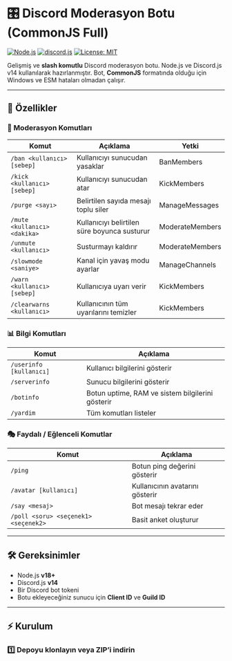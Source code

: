 # 🎛️ Discord Moderasyon Botu (CommonJS Full)

[![Node.js](https://img.shields.io/badge/Node.js-v18+-brightgreen?logo=node.js)](https://nodejs.org/)
[![discord.js](https://img.shields.io/badge/discord.js-v14-blue?logo=discord)](https://discord.js.org/)
[![License: MIT](https://img.shields.io/badge/License-MIT-yellow.svg)](https://opensource.org/licenses/MIT)

Gelişmiş ve **slash komutlu** Discord moderasyon botu. Node.js ve Discord.js v14 kullanılarak hazırlanmıştır. Bot, **CommonJS** formatında olduğu için Windows ve ESM hataları olmadan çalışır.

---

## 🚀 Özellikler

### 🔨 Moderasyon Komutları

| Komut | Açıklama | Yetki |
|-------|----------|-------|
| `/ban <kullanıcı> [sebep]` | Kullanıcıyı sunucudan yasaklar | BanMembers |
| `/kick <kullanıcı> [sebep]` | Kullanıcıyı sunucudan atar | KickMembers |
| `/purge <sayı>` | Belirtilen sayıda mesajı toplu siler | ManageMessages |
| `/mute <kullanıcı> <dakika>` | Kullanıcıyı belirtilen süre boyunca susturur | ModerateMembers |
| `/unmute <kullanıcı>` | Susturmayı kaldırır | ModerateMembers |
| `/slowmode <saniye>` | Kanal için yavaş modu ayarlar | ManageChannels |
| `/warn <kullanıcı> [sebep]` | Kullanıcıya uyarı verir | KickMembers |
| `/clearwarns <kullanıcı>` | Kullanıcının tüm uyarılarını temizler | KickMembers |

### 📊 Bilgi Komutları

| Komut | Açıklama |
|-------|----------|
| `/userinfo [kullanıcı]` | Kullanıcı bilgilerini gösterir |
| `/serverinfo` | Sunucu bilgilerini gösterir |
| `/botinfo` | Botun uptime, RAM ve sistem bilgilerini gösterir |
| `/yardim` | Tüm komutları listeler |

### 🎭 Faydalı / Eğlenceli Komutlar

| Komut | Açıklama |
|-------|----------|
| `/ping` | Botun ping değerini gösterir |
| `/avatar [kullanıcı]` | Kullanıcının avatarını gösterir |
| `/say <mesaj>` | Bot mesajı tekrar eder |
| `/poll <soru> <seçenek1> <seçenek2>` | Basit anket oluşturur |

---

## 🛠️ Gereksinimler

- Node.js **v18+**  
- Discord.js **v14**  
- Bir Discord bot tokeni  
- Botu ekleyeceğiniz sunucu için **Client ID** ve **Guild ID**  

---

## ⚡ Kurulum

### 1️⃣ Depoyu klonlayın veya ZIP’i indirin

